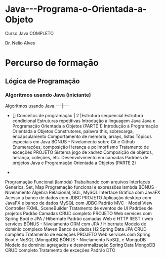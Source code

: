# Java---Programa-o-Orientada-a-Objeto

Curso Java COMPLETO

Dr. Nelio Alves
# Percurso de formação

## Lógica de Programação

### Algoritmos usando Java (iniciante)

Algoritmos usando Java 
---|---
- [] Conceitos de programação |
2 |Estrutura sequencial
Estrutura condicional
Estruturas repetitivas
Introdução à linguagem Java
Java e Programação
Orientada a Objetos
(PARTE 1)
Introdução à Programação Orientada a Objetos
Construtores, palavra this, sobrecarga, encapsulamento
Comportamento de memória, arrays, listas
Tópicos especiais em Java
BÔNUS - Nivelamento sobre Git e Github
Enumerações, composição
Herança e polimorfismo
Tratamento de exceções
PROJETO
Sistema jogo de xadrez
Composição de objetos, herança, coleções, etc.
Desenvolvimento em camadas
Padrões de projetos
Java e Programação
Orientada a Objetos
(PARTE 2)
+
Programação Funcional
(lambda)
Trabalhando com arquivos
Interfaces
Generics, Set, Map
Programação funcional e expressões lambda
BÔNUS - Nivelamento Álgebra Relacional, SQL, MySQL
Interface Gráfica com JavaFX
Acesso a banco de dados com JDBC
PROJETO
Aplicação desktop com
JavaFX e banco de
dados MySQL com JDBC
Padrão MVC - Model View Controller
FXML, SceneBuilder
Tratamento de eventos de UI
Padrões de projetos
Padrão Camadas
CRUD completo
PROJETO
Web services com
Spring Boot e
JPA / Hibernate
Padrão camadas
Web e HTTP
REST / web services
BÔNUS - Nivelamento ORM com JPA / Hibernate
Modelo de domínio complexo
Maven
Banco de dados H2
Spring Data JPA
CRUD completo
Tratamento de exceções
PROJETO
Web services com
Spring Boot e
NoSQL (MongoDB)
BÔNUS - Nivelamento NoSQL e MongoDB
Modelo de domínio: agregados e desnormalização
Spring Data MongoDB
CRUD completo
Tratamento de exceções
Padrão DTO
